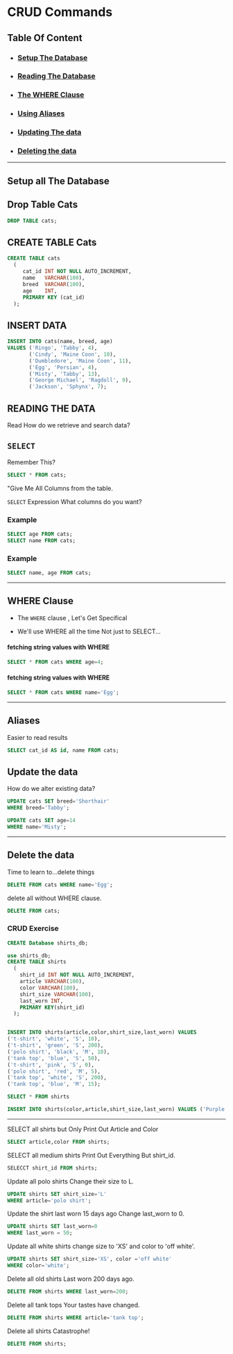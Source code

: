 # CRUD Commands

## Table Of Content

- ### [Setup The Database](#setup-all-the-database)
- ### [Reading The Database](#reading-the-data)
- ### [The WHERE Clause ](#where-clause)
- ### [Using Aliases ](#aliases)
- ### [Updating The data ](#update-the-data)
- ### [Deleting the data](#delete-the-data)

---

## Setup all The Database

## Drop Table Cats

```sql
DROP TABLE cats;
```

## CREATE TABLE Cats

```sql
CREATE TABLE cats
  (
     cat_id INT NOT NULL AUTO_INCREMENT,
     name   VARCHAR(100),
     breed  VARCHAR(100),
     age    INT,
     PRIMARY KEY (cat_id)
  );
```

## INSERT DATA

```sql
INSERT INTO cats(name, breed, age)
VALUES ('Ringo', 'Tabby', 4),
       ('Cindy', 'Maine Coon', 10),
       ('Dumbledore', 'Maine Coon', 11),
       ('Egg', 'Persian', 4),
       ('Misty', 'Tabby', 13),
       ('George Michael', 'Ragdoll', 9),
       ('Jackson', 'Sphynx', 7);
```

## READING THE DATA

Read
How do we retrieve and search data?

## `SELECT`

Remember This?

```sql
SELECT * FROM cats;
```

"Give Me All Columns from the table.

`SELECT` Expression What columns do you want?

### Example

```sql
SELECT age FROM cats;
SELECT name FROM cats;
```

### Example

```sql
SELECT name, age FROM cats;
```

---

## WHERE Clause

- The `WHERE` clause , Let's Get Specifical

- We'll use WHERE all the time Not just to SELECT...

#### fetching string values with WHERE

```sql
SELECT * FROM cats WHERE age=4;
```

#### fetching string values with WHERE

```sql
SELECT * FROM cats WHERE name='Egg';
```

---

## Aliases

Easier to read results

```sql
SELECT cat_id AS id, name FROM cats;
```

## Update the data

How do we alter existing data?

```sql
UPDATE cats SET breed='Shorthair'
WHERE breed='Tabby';
```

```sql
UPDATE cats SET age=14
WHERE name='Misty';
```

---

## Delete the data

Time to learn to...delete things

```sql
DELETE FROM cats WHERE name='Egg';
```

delete all without WHERE clause.

```sql
DELETE FROM cats;
```

### CRUD Exercise

```sql
CREATE Database shirts_db;

use shirts_db;
CREATE TABLE shirts
  (
    shirt_id INT NOT NULL AUTO_INCREMENT,
    article VARCHAR(100),
    color VARCHAR(100),
    shirt_size VARCHAR(100),
    last_worn INT,
    PRIMARY KEY(shirt_id)
  );

```

```sql

INSERT INTO shirts(article,color,shirt_size,last_worn) VALUES
('t-shirt', 'white', 'S', 10),
('t-shirt', 'green', 'S', 200),
('polo shirt', 'black', 'M', 10),
('tank top', 'blue', 'S', 50),
('t-shirt', 'pink', 'S', 0),
('polo shirt', 'red', 'M', 5),
('tank top', 'white', 'S', 200),
('tank top', 'blue', 'M', 15);
```

```sql
SELECT * FROM shirts
```

```sql ADD NEw Shirt
INSERT INTO shirts(color,article,shirt_size,last_worn) VALUES ('Purple',' polo shirt', 'M', 50);
```

---

SELECT all shirts but Only Print Out Article and Color

```sql
SELECT article,color FROM shirts;
```

SELECT all medium shirts Print Out Everything But shirt_id.

```sql
SELECCT shirt_id FROM shirts;
```

Update all polo shirts Change their size to L.

```sql
UPDATE shirts SET shirt_size='L'
WHERE article='polo shirt';
```

Update the shirt last worn 15 days ago Change last_worn to 0.

```sql
UPDATE shirts SET last_worn=0
WHERE last_worn = 50;
```

Update all white shirts change size to 'XS' and color to 'off white'.

```sql
UPDATE shirts SET shirt_size='XS', color ='off white'
WHERE color='white';
```

Delete all old shirts Last worn 200 days ago.

```sql
DELETE FROM shirts WHERE last_worn=200;
```

Delete all tank tops Your tastes have changed.

```sql
DELETE FROM shirts WHERE article='tank top';
```

Delete all shirts Catastrophe!

```sql
DELETE FROM shirts;
```
